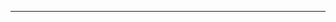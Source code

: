 <script setup>
import { onMounted } from 'vue'
import {EaCalendar} from '../components/ea-calendar/index.js'

onMounted(() => {
    // import('../index.js')
    import('./index.scss')
})
</script>

<!-- <ea-calendar></ea-calendar> -->

---

<ea-calendar date="2024-7-1"></ea-calendar>

